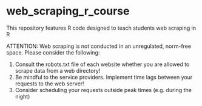 # web_scraping_r_course
This repository features R code designed to teach students web scraping in R

ATTENTION: Web scraping is not conducted in an unregulated, norm-free space. Please consider the following:
1) Consult the robots.txt file of each website whether you are allowed to scrape data from a web directory!
2) Be mindful to the service providers. Implement time lags between your requests to the web server!
3) Consider scheduling your requests outside peak times (e.g. during the night)
